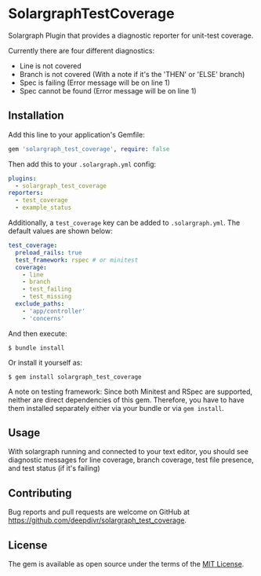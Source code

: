 # SolargraphTestCoverage

Solargraph Plugin that provides a diagnostic reporter for unit-test coverage.

Currently there are four different diagnostics:
- Line is not covered
- Branch is not covered (With a note if it's the 'THEN' or 'ELSE' branch)
- Spec is failing (Error message will be on line 1)
- Spec cannot be found (Error message will be on line 1)


## Installation

Add this line to your application's Gemfile:

```ruby
gem 'solargraph_test_coverage', require: false
```

Then add this to your `.solargraph.yml` config:

```yaml
plugins:
  - solargraph_test_coverage
reporters:
  - test_coverage
  - example_status
```

Additionally, a `test_coverage` key can be added to `.solargraph.yml`. The default values are shown below:

```yaml
test_coverage:
  preload_rails: true
  test_framework: rspec # or minitest
  coverage:
    - line
    - branch
    - test_failing
    - test_missing
  exclude_paths:
    - 'app/controller'
    - 'concerns'
```



And then execute:

    $ bundle install

Or install it yourself as:

    $ gem install solargraph_test_coverage
    
A note on testing framework:
Since both Minitest and RSpec are supported, neither are direct dependencies of this gem. Therefore, you have to have them installed separately either via your bundle or via `gem install`.

## Usage

With solargraph running and connected to your text editor, you should see diagnostic messages for line coverage, branch coverage, test file presence, and test status (if it's failing)


## Contributing

Bug reports and pull requests are welcome on GitHub at https://github.com/deepdivr/solargraph_test_coverage.


## License

The gem is available as open source under the terms of the [MIT License](https://opensource.org/licenses/MIT).
